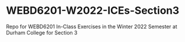 # WEBD6201-W2022-ICEs-Section3
Repo for WEBD6201 In-Class Exercises in the Winter 2022 Semester at Durham College for Section 3
